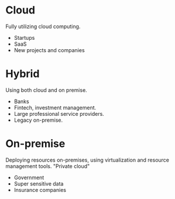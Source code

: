 # Cloud
Fully utilizing cloud computing.
* Startups
* SaaS
* New projects and companies

# Hybrid
Using both cloud and on premise.
* Banks
* Fintech, investment management.
* Large professional service providers.
* Legacy on-premise.

# On-premise
Deploying resources on-premises, using virtualization and resource management tools. "Private cloud"
* Government
* Super sensitive data
* Insurance companies